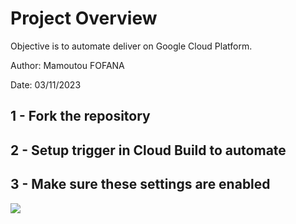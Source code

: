 # Project Overview
Objective is to automate deliver on Google Cloud Platform.

Author: Mamoutou FOFANA

Date: 03/11/2023

## 1 - Fork the repository
## 2 - Setup trigger in Cloud Build to automate
## 3 - Make sure these settings are enabled
![](screenshots/example.png)